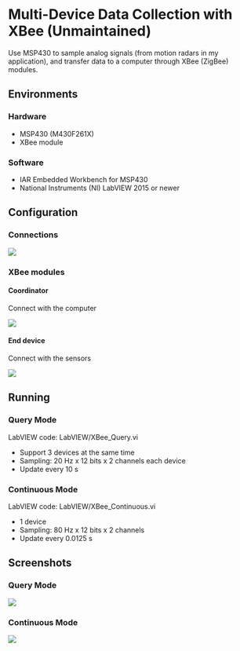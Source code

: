 # Multi-Device Data Collection with XBee (Unmaintained)
Use MSP430 to sample analog signals (from motion radars in my application), and transfer data to a computer through XBee (ZigBee) modules.

## Environments

### Hardware
- MSP430 (M430F261X)
- XBee module

### Software
- IAR Embedded Workbench for MSP430
- National Instruments (NI) LabVIEW 2015 or newer

## Configuration

### Connections
<img src="https://github.com/rookiepeng/Multi-Device-XBee/blob/master/docs/connection.png?raw=true">

### XBee modules

#### Coordinator

Connect with the computer

<img src="https://github.com/rookiepeng/Multi-Device-XBee/blob/master/docs/coordinator.png?raw=true">

#### End device

Connect with the sensors

<img src="https://github.com/rookiepeng/Multi-Device-XBee/blob/master/docs/end-device.png?raw=true">

## Running

### Query Mode
LabVIEW code: LabVIEW/XBee_Query.vi
- Support 3 devices at the same time
- Sampling: 20 Hz x 12 bits x 2 channels each device
- Update every 10 s

### Continuous Mode
LabVIEW code: LabVIEW/XBee_Continuous.vi
- 1 device
- Sampling: 80 Hz x 12 bits x 2 channels
- Update every 0.0125 s

## Screenshots

### Query Mode
<img src="https://github.com/rookiepeng/Multi-Device-XBee/blob/master/docs/queryMode.png?raw=true">

### Continuous Mode
<img src="https://github.com/rookiepeng/Multi-Device-XBee/blob/master/docs/continuousMode.png?raw=true">
